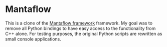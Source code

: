 # Mantaflow #

This is a clone of the [Mantaflow framework](http://mantaflow.com) framework. My goal was to remove all Python bindings to have easy access to the functionality from C++ alone. For testing purposes, the original Python scripts are rewritten as small console applications.
